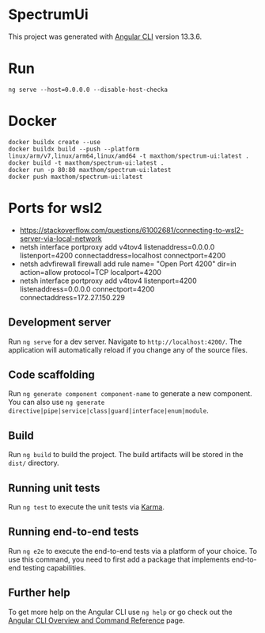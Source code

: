 # SpectrumUi

This project was generated with [Angular CLI](https://github.com/angular/angular-cli) version 13.3.6.

# Run
```
ng serve --host=0.0.0.0 --disable-host-checka
```

# Docker
```
docker buildx create --use
docker buildx build --push --platform linux/arm/v7,linux/arm64,linux/amd64 -t maxthom/spectrum-ui:latest .
docker build -t maxthom/spectrum-ui:latest .
docker run -p 80:80 maxthom/spectrum-ui:latest
docker push maxthom/spectrum-ui:latest
```

# Ports for wsl2
- https://stackoverflow.com/questions/61002681/connecting-to-wsl2-server-via-local-network
- netsh interface portproxy add v4tov4 listenaddress=0.0.0.0 listenport=4200 connectaddress=localhost connectport=4200
- netsh advfirewall firewall add rule name= "Open Port 4200" dir=in action=allow protocol=TCP localport=4200
- netsh interface portproxy add v4tov4 listenport=4200 listenaddress=0.0.0.0 connectport=4200 connectaddress=172.27.150.229

## Development server

Run `ng serve` for a dev server. Navigate to `http://localhost:4200/`. The application will automatically reload if you change any of the source files.

## Code scaffolding

Run `ng generate component component-name` to generate a new component. You can also use `ng generate directive|pipe|service|class|guard|interface|enum|module`.

## Build

Run `ng build` to build the project. The build artifacts will be stored in the `dist/` directory.

## Running unit tests

Run `ng test` to execute the unit tests via [Karma](https://karma-runner.github.io).

## Running end-to-end tests

Run `ng e2e` to execute the end-to-end tests via a platform of your choice. To use this command, you need to first add a package that implements end-to-end testing capabilities.

## Further help

To get more help on the Angular CLI use `ng help` or go check out the [Angular CLI Overview and Command Reference](https://angular.io/cli) page.
